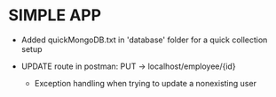 # SIMPLE APP

* Added quickMongoDB.txt in 'database' folder for a quick collection setup

* UPDATE route in postman: PUT -> localhost/employee/{id}
    - Exception handling when trying to update a nonexisting user